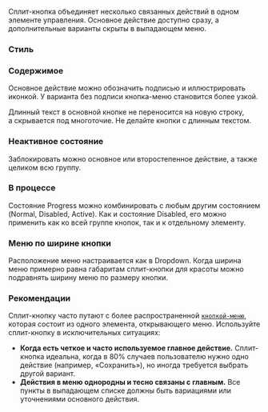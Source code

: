 Сплит-кнопка объединяет несколько связанных действий в одном элементе управления. Основное действие доступно сразу, а дополнительные варианты скрыты в выпадающем меню.

<!-- example(split-button-overview) -->

### Стиль

<!-- example(split-button-styles) -->

### Содержимое

Основное действие можно обозначить подписью и иллюстрировать иконкой. У варианта без подписи кнопка-меню становится более узкой.

<!-- example(split-button-content) -->

Длинный текст в основной кнопке не переносится на новую строку, а скрывается под многоточие. Не делайте кнопки с длинным текстом.

<!-- example(split-button-text-overflow) -->

### Неактивное состояние

Заблокировать можно основное или второстепенное действие, а также целиком всю группу.

<!-- example(split-button-disabled-state) -->

### В процессе

Состояние Progress можно комбинировать с любым другим состоянием (Normal, Disabled, Active). Как и состояние Disabled, его можно применить как ко всей группе кнопок, так и к отдельному элементу.

<!-- example(split-button-progress-state) -->

### Меню по ширине кнопки

Расположение меню настраивается как в Dropdown. Когда ширина меню примерно равна габаритам сплит-кнопки для красоты можно подравнять ширину меню по размеру кнопки.

<!-- example(split-button-menu-width) -->

### Рекомендации

Сплит-кнопку часто путают с более распространенной [`кнопкой-меню`](/ru/components/dropdown), которая состоит из одного элемента, открывающего меню. Используйте сплит-кнопку в исключительных ситуациях:

- **Когда есть четкое и часто используемое главное действие.** Сплит-кнопка идеальна, когда в 80% случаев пользователю нужно одно действие (например, «Сохранить»), но иногда требуется выбрать другой вариант.
- **Действия в меню однородны и тесно связаны с главным.** Все пункты в выпадающем списке должны быть вариациями или уточнениями основного действия.
